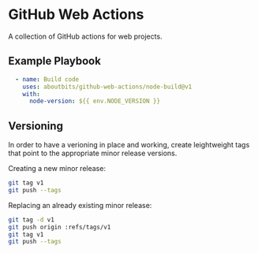 # GitHub Web Actions

A collection of GitHub actions for web projects.

## Example Playbook

```yaml
  - name: Build code
    uses: aboutbits/github-web-actions/node-build@v1
    with:
      node-version: ${{ env.NODE_VERSION }}
```

## Versioning

In order to have a verioning in place and working, create leightweight tags that point to the appropriate minor release versions.

Creating a new minor release:

```bash
git tag v1
git push --tags
```

Replacing an already existing minor release:

```bash
git tag -d v1
git push origin :refs/tags/v1
git tag v1
git push --tags
```
